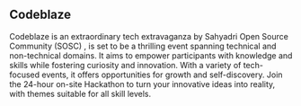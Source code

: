 ## Codeblaze

Codeblaze is an extraordinary tech extravaganza by Sahyadri Open Source Community (SOSC) , is set to be a thrilling event spanning technical and non-technical domains. It aims to empower participants with knowledge and skills while fostering curiosity and innovation. With a variety of tech-focused events, it offers opportunities for growth and self-discovery. Join the 24-hour on-site Hackathon to turn your innovative ideas into reality, with themes suitable for all skill levels.
